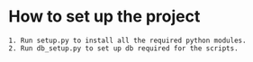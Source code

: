 # How to set up the project

    1. Run setup.py to install all the required python modules.
    2. Run db_setup.py to set up db required for the scripts.
